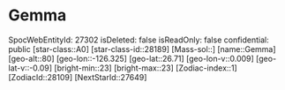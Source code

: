 ﻿---
location: [26.71,-126.325,80]
type: Station
tags:
- astro/Star

---

# Gemma

SpocWebEntityId: 27302
isDeleted: false
isReadOnly: false
confidential: public
[star-class::A0]
[star-class-id::28189]
[Mass-sol::]
[name::Gemma]
[geo-alt::80]
[geo-lon::-126.325]
[geo-lat::26.71]
[geo-lon-v::0.009]
[geo-lat-v::-0.09]
[bright-min::23]
[bright-max::23]
[Zodiac-index::1]
[ZodiacId::28109]
[NextStarId::27649]

